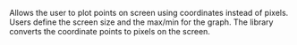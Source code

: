 Allows the user to plot points on screen using coordinates instead of pixels. Users define the screen size and the max/min for the graph.
The library converts the coordinate points to pixels on the screen.
